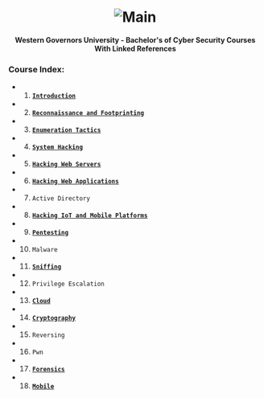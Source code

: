 <h1 align="center"><img src="https://cdn.discordapp.com/attachments/929285820437921814/1011656038518366328/Shell2.gif" alt="Main"></a></h1>
<h4 align="center">Western Governors University - Bachelor's of Cyber Security Courses With Linked References</h4>
   

### Course Index:
- 1) [**`Introduction`**](https://github.com/Yuma-Tsushima07/Hacking-Handbook/blob/main/Tasks/Introduction.md)
- 2) [**`Reconnaissance and Footprinting`**](https://github.com/Yuma-Tsushima07/Hacking-Handbook/blob/main/Tasks/Reconnaissance-and-Footprinting.md)
- 3) [**`Enumeration Tactics`**](https://github.com/Yuma-Tsushima07/Hacking-Handbook/blob/main/Tasks/Enumeration%20Tactics.md)
- 4) [**`System Hacking`**](https://github.com/Yuma-Tsushima07/Hacking-Handbook/blob/main/Tasks/System%20Hacking.md)
- 5) [**`Hacking Web Servers`**](https://github.com/Yuma-Tsushima07/Hacking-Handbook/blob/main/Tasks/Hacking-Web-Servers.md)
- 6) [**`Hacking Web Applications`**](https://github.com/Yuma-Tsushima07/Hacking-Handbook/blob/main/Tasks/Hacking-Web-Applications.md)
- 7) `Active Directory`
- 8) [**`Hacking IoT and Mobile Platforms`**](https://github.com/Yuma-Tsushima07/Hacking-Handbook/blob/main/Tasks/Hacking%20IoT%20and%20Mobile%20Platforms.md)
- 9) [**`Pentesting`**](https://github.com/Yuma-Tsushima07/Hacking-Handbook/blob/main/Tasks/Pentesting.md)
- 10) `Malware`
- 11) [**`Sniffing`**](https://github.com/Yuma-Tsushima07/Hacking-Handbook/blob/main/Tasks/Sniffing.md)
- 12) `Privilege Escalation` 
- 13) [**`Cloud`**](https://github.com/Yuma-Tsushima07/Hacking-Handbook/blob/main/Tasks/Cloud.md)
- 14) [**`Cryptography`**](https://github.com/Yuma-Tsushima07/Hacking-Handbook/blob/main/Tasks/Cryptography.md)
- 15) `Reversing`
- 16) `Pwn`
- 17) [**`Forensics`**](https://github.com/Yuma-Tsushima07/Hacking-Handbook/blob/main/Tasks/Forensics.md)
- 18) [**`Mobile`**](https://github.com/Yuma-Tsushima07/Hacking-Handbook/blob/main/Tasks/Mobile.md)